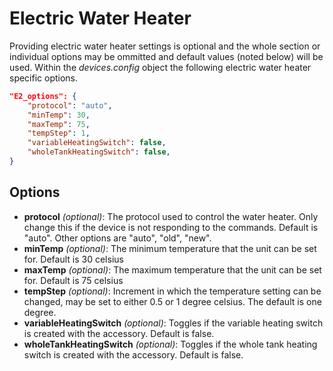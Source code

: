 # Electric Water Heater

Providing electric water heater settings is optional and the whole section or individual options may be ommitted and default values (noted below) will be used. Within the *devices.config* object the following electric water heater specific options.

```json
"E2_options": {
    "protocol": "auto",
    "minTemp": 30,
    "maxTemp": 75,
    "tempStep": 1,
    "variableHeatingSwitch": false,
    "wholeTankHeatingSwitch": false,
}
```
## Options
- **protocol** *(optional)*: The protocol used to control the water heater. Only change this if the device is not responding to the commands. Default is "auto". Other options are "auto", "old", "new".
- **minTemp** *(optional)*: The minimum temperature that the unit can be set for. Default is 30 celsius
- **maxTemp** *(optional)*: The maximum temperature that the unit can be set for. Default is 75 celsius
- **tempStep** *(optional)*: Increment in which the temperature setting can be changed, may be set to either 0.5 or 1 degree celsius. The default is one degree.
- **variableHeatingSwitch** *(optional)*: Toggles if the variable heating switch is created with the accessory. Default is false.
- **wholeTankHeatingSwitch** *(optional)*: Toggles if the whole tank heating switch is created with the accessory. Default is false.